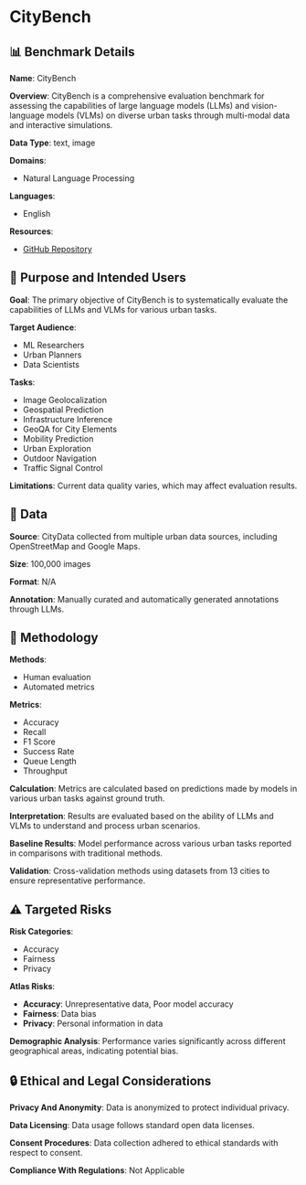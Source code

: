 # CityBench

## 📊 Benchmark Details

**Name**: CityBench

**Overview**: CityBench is a comprehensive evaluation benchmark for assessing the capabilities of large language models (LLMs) and vision-language models (VLMs) on diverse urban tasks through multi-modal data and interactive simulations.

**Data Type**: text, image

**Domains**:
- Natural Language Processing

**Languages**:
- English

**Resources**:
- [GitHub Repository](https://github.com/tsinghua-fib-lab/CityBench)

## 🎯 Purpose and Intended Users

**Goal**: The primary objective of CityBench is to systematically evaluate the capabilities of LLMs and VLMs for various urban tasks.

**Target Audience**:
- ML Researchers
- Urban Planners
- Data Scientists

**Tasks**:
- Image Geolocalization
- Geospatial Prediction
- Infrastructure Inference
- GeoQA for City Elements
- Mobility Prediction
- Urban Exploration
- Outdoor Navigation
- Traffic Signal Control

**Limitations**: Current data quality varies, which may affect evaluation results.

## 💾 Data

**Source**: CityData collected from multiple urban data sources, including OpenStreetMap and Google Maps.

**Size**: 100,000 images

**Format**: N/A

**Annotation**: Manually curated and automatically generated annotations through LLMs.

## 🔬 Methodology

**Methods**:
- Human evaluation
- Automated metrics

**Metrics**:
- Accuracy
- Recall
- F1 Score
- Success Rate
- Queue Length
- Throughput

**Calculation**: Metrics are calculated based on predictions made by models in various urban tasks against ground truth.

**Interpretation**: Results are evaluated based on the ability of LLMs and VLMs to understand and process urban scenarios.

**Baseline Results**: Model performance across various urban tasks reported in comparisons with traditional methods.

**Validation**: Cross-validation methods using datasets from 13 cities to ensure representative performance.

## ⚠️ Targeted Risks

**Risk Categories**:
- Accuracy
- Fairness
- Privacy

**Atlas Risks**:
- **Accuracy**: Unrepresentative data, Poor model accuracy
- **Fairness**: Data bias
- **Privacy**: Personal information in data

**Demographic Analysis**: Performance varies significantly across different geographical areas, indicating potential bias.

## 🔒 Ethical and Legal Considerations

**Privacy And Anonymity**: Data is anonymized to protect individual privacy.

**Data Licensing**: Data usage follows standard open data licenses.

**Consent Procedures**: Data collection adhered to ethical standards with respect to consent.

**Compliance With Regulations**: Not Applicable
